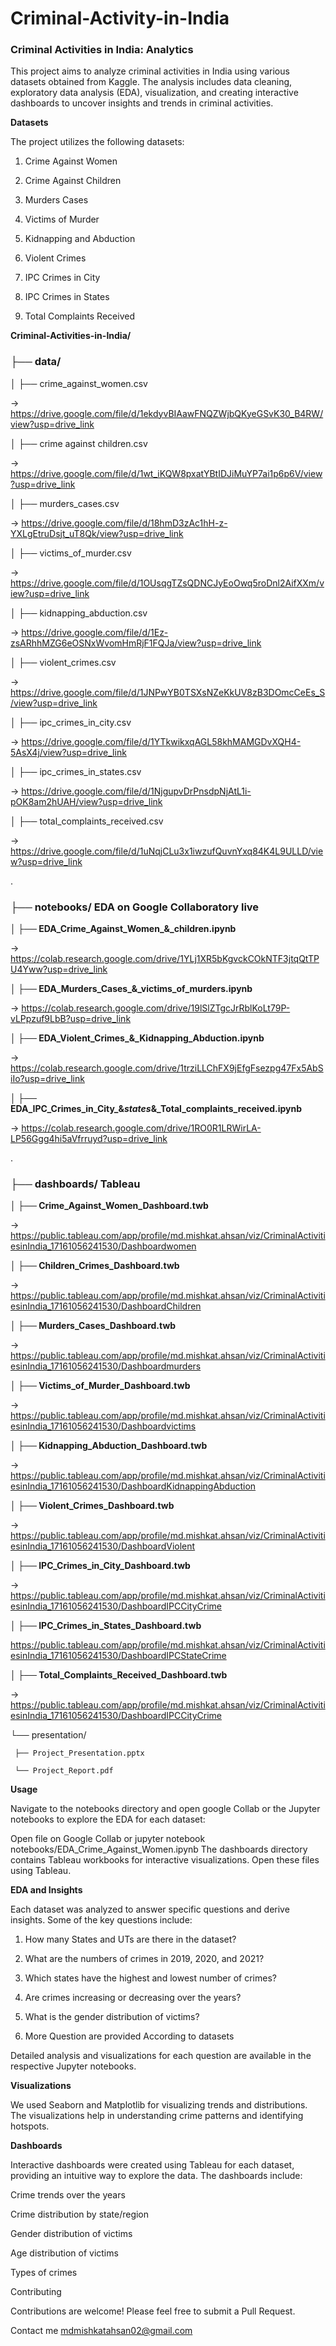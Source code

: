 # Criminal-Activity-in-India

### Criminal Activities in India: Analytics

This project aims to analyze criminal activities in India using various datasets obtained from Kaggle. The analysis includes data cleaning, exploratory data analysis (EDA), visualization, and creating interactive dashboards to uncover insights and trends in criminal activities.

**Datasets**

The project utilizes the following datasets:


1) Crime Against Women

2) Crime Against Children

3) Murders Cases

4) Victims of Murder

5) Kidnapping and Abduction

6) Violent Crimes

7) IPC Crimes in City

8) IPC Crimes in States

9) Total Complaints Received



**Criminal-Activities-in-India/**



### **├── data/**



│   ├── crime_against_women.csv  

-> https://drive.google.com/file/d/1ekdyvBIAawFNQZWjbQKyeGSvK30_B4RW/view?usp=drive_link

│   ├── crime against children.csv 

-> https://drive.google.com/file/d/1wt_iKQW8pxatYBtIDJiMuYP7ai1p6p6V/view?usp=drive_link

│   ├── murders_cases.csv  

-> https://drive.google.com/file/d/18hmD3zAc1hH-z-YXLgEtruDsjt_uT8Qk/view?usp=drive_link

│   ├── victims_of_murder.csv  

-> https://drive.google.com/file/d/1OUsqgTZsQDNCJyEoOwq5roDnl2AifXXm/view?usp=drive_link

│   ├── kidnapping_abduction.csv 

-> https://drive.google.com/file/d/1Ez-zsARhhMZG6eOSNxWvomHmRjF1FQJa/view?usp=drive_link

│   ├── violent_crimes.csv 

-> https://drive.google.com/file/d/1JNPwYB0TSXsNZeKkUV8zB3DOmcCeEs_S/view?usp=drive_link

│   ├── ipc_crimes_in_city.csv  

-> https://drive.google.com/file/d/1YTkwikxqAGL58khMAMGDvXQH4-5AsX4j/view?usp=drive_link

│   ├── ipc_crimes_in_states.csv  

-> https://drive.google.com/file/d/1NjgupvDrPnsdpNjAtL1i-pOK8am2hUAH/view?usp=drive_link

│   ├── total_complaints_received.csv 

-> https://drive.google.com/file/d/1uNqjCLu3x1iwzufQuvnYxq84K4L9ULLD/view?usp=drive_link



.


### **├── notebooks/** **EDA on Google Collaboratory live**



**│   ├── EDA_Crime_Against_Women_&_children.ipynb**

-> https://colab.research.google.com/drive/1YLj1XR5bKgvckCOkNTF3jtqQtTPU4Yww?usp=drive_link




**│   ├── EDA_Murders_Cases_&_victims_of_murders.ipynb**

-> https://colab.research.google.com/drive/19lSlZTgcJrRblKoLt79P-vLPpzuf9LbB?usp=drive_link




**│   ├── EDA_Violent_Crimes_&_Kidnapping_Abduction.ipynb**

-> https://colab.research.google.com/drive/1trziLLChFX9jEfgFsezpg47Fx5AbSiIo?usp=drive_link




**│   ├── EDA_IPC_Crimes_in_City_&_states_&_Total_complaints_received.ipynb**  

-> https://colab.research.google.com/drive/1RO0R1LRWirLA-LP56Ggg4hi5aVfrruyd?usp=drive_link


.



### **├── dashboards/** Tableau



**│   ├── Crime_Against_Women_Dashboard.twb**

-> https://public.tableau.com/app/profile/md.mishkat.ahsan/viz/CriminalActivitiesinIndia_17161056241530/Dashboardwomen 


**│   ├── Children_Crimes_Dashboard.twb**

-> https://public.tableau.com/app/profile/md.mishkat.ahsan/viz/CriminalActivitiesinIndia_17161056241530/DashboardChildren


**│   ├── Murders_Cases_Dashboard.twb**

-> https://public.tableau.com/app/profile/md.mishkat.ahsan/viz/CriminalActivitiesinIndia_17161056241530/Dashboardmurders


**│   ├── Victims_of_Murder_Dashboard.twb**

-> https://public.tableau.com/app/profile/md.mishkat.ahsan/viz/CriminalActivitiesinIndia_17161056241530/Dashboardvictims


**│   ├── Kidnapping_Abduction_Dashboard.twb** 

-> https://public.tableau.com/app/profile/md.mishkat.ahsan/viz/CriminalActivitiesinIndia_17161056241530/DashboardKidnappingAbduction


**│   ├── Violent_Crimes_Dashboard.twb**

-> https://public.tableau.com/app/profile/md.mishkat.ahsan/viz/CriminalActivitiesinIndia_17161056241530/DashboardViolent


**│   ├── IPC_Crimes_in_City_Dashboard.twb**

-> https://public.tableau.com/app/profile/md.mishkat.ahsan/viz/CriminalActivitiesinIndia_17161056241530/DashboardIPCCityCrime


**│   ├── IPC_Crimes_in_States_Dashboard.twb**


https://public.tableau.com/app/profile/md.mishkat.ahsan/viz/CriminalActivitiesinIndia_17161056241530/DashboardIPCStateCrime


**│   ├── Total_Complaints_Received_Dashboard.twb**

-> https://public.tableau.com/app/profile/md.mishkat.ahsan/viz/CriminalActivitiesinIndia_17161056241530/DashboardIPCCityCrime





└── presentation/

     ├── Project_Presentation.pptx
     
     └── Project_Report.pdf




**Usage**

Navigate to the notebooks directory and open google Collab or  the Jupyter notebooks to explore the EDA for each dataset:



Open file on Google Collab or jupyter notebook notebooks/EDA_Crime_Against_Women.ipynb
The dashboards directory contains Tableau workbooks for interactive visualizations. Open these files using Tableau.



**EDA and Insights**

Each dataset was analyzed to answer specific questions and derive insights. Some of the key questions include:


1) How many States and UTs are there in the dataset?

2) What are the numbers of crimes in 2019, 2020, and 2021?

3) Which states have the highest and lowest number of crimes?

4) Are crimes increasing or decreasing over the years?

5) What is the gender distribution of victims?
   
6) More Question are provided According to datasets
   

Detailed analysis and visualizations for each question are available in the respective Jupyter notebooks.


**Visualizations**

We used Seaborn and Matplotlib for visualizing trends and distributions. The visualizations help in understanding crime patterns and identifying hotspots.


**Dashboards**

Interactive dashboards were created using Tableau for each dataset, providing an intuitive way to explore the data. The dashboards include:


Crime trends over the years

Crime distribution by state/region

Gender distribution of victims

Age distribution of victims

Types of crimes



Contributing

Contributions are welcome! Please feel free to submit a Pull Request.

Contact me mdmishkatahsan02@gmail.com 

